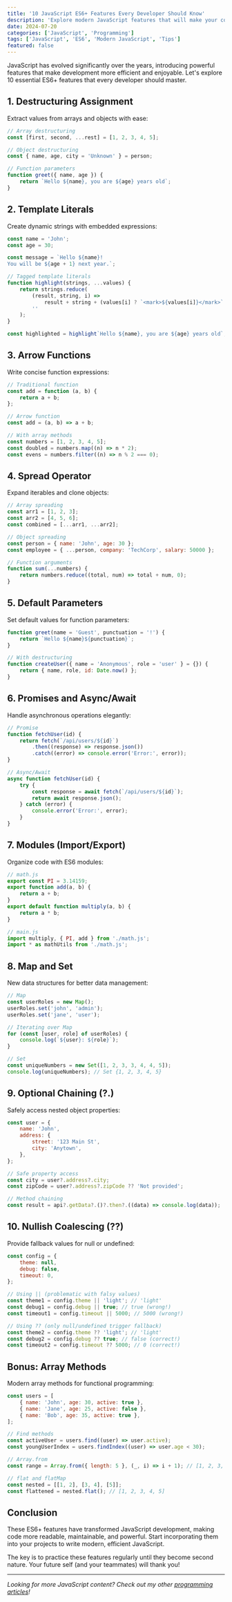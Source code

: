 ```yaml
---
title: '10 JavaScript ES6+ Features Every Developer Should Know'
description: 'Explore modern JavaScript features that will make your code cleaner and more efficient'
date: 2024-07-20
categories: ['JavaScript', 'Programming']
tags: ['JavaScript', 'ES6', 'Modern JavaScript', 'Tips']
featured: false
---
```


JavaScript has evolved significantly over the years, introducing powerful features that make development more efficient and enjoyable. Let's explore 10 essential ES6+ features that every developer should master.

## 1. Destructuring Assignment

Extract values from arrays and objects with ease:

```javascript
// Array destructuring
const [first, second, ...rest] = [1, 2, 3, 4, 5];

// Object destructuring
const { name, age, city = 'Unknown' } = person;

// Function parameters
function greet({ name, age }) {
	return `Hello ${name}, you are ${age} years old`;
}
```

## 2. Template Literals

Create dynamic strings with embedded expressions:

```javascript
const name = 'John';
const age = 30;

const message = `Hello ${name}!
You will be ${age + 1} next year.`;

// Tagged template literals
function highlight(strings, ...values) {
	return strings.reduce(
		(result, string, i) =>
			result + string + (values[i] ? `<mark>${values[i]}</mark>` : ''),
		''
	);
}

const highlighted = highlight`Hello ${name}, you are ${age} years old`;
```

## 3. Arrow Functions

Write concise function expressions:

```javascript
// Traditional function
const add = function (a, b) {
	return a + b;
};

// Arrow function
const add = (a, b) => a + b;

// With array methods
const numbers = [1, 2, 3, 4, 5];
const doubled = numbers.map((n) => n * 2);
const evens = numbers.filter((n) => n % 2 === 0);
```

## 4. Spread Operator

Expand iterables and clone objects:

```javascript
// Array spreading
const arr1 = [1, 2, 3];
const arr2 = [4, 5, 6];
const combined = [...arr1, ...arr2];

// Object spreading
const person = { name: 'John', age: 30 };
const employee = { ...person, company: 'TechCorp', salary: 50000 };

// Function arguments
function sum(...numbers) {
	return numbers.reduce((total, num) => total + num, 0);
}
```

## 5. Default Parameters

Set default values for function parameters:

```javascript
function greet(name = 'Guest', punctuation = '!') {
	return `Hello ${name}${punctuation}`;
}

// With destructuring
function createUser({ name = 'Anonymous', role = 'user' } = {}) {
	return { name, role, id: Date.now() };
}
```

## 6. Promises and Async/Await

Handle asynchronous operations elegantly:

```javascript
// Promise
function fetchUser(id) {
	return fetch(`/api/users/${id}`)
		.then((response) => response.json())
		.catch((error) => console.error('Error:', error));
}

// Async/Await
async function fetchUser(id) {
	try {
		const response = await fetch(`/api/users/${id}`);
		return await response.json();
	} catch (error) {
		console.error('Error:', error);
	}
}
```

## 7. Modules (Import/Export)

Organize code with ES6 modules:

```javascript
// math.js
export const PI = 3.14159;
export function add(a, b) {
	return a + b;
}
export default function multiply(a, b) {
	return a * b;
}

// main.js
import multiply, { PI, add } from './math.js';
import * as mathUtils from './math.js';
```

## 8. Map and Set

New data structures for better data management:

```javascript
// Map
const userRoles = new Map();
userRoles.set('john', 'admin');
userRoles.set('jane', 'user');

// Iterating over Map
for (const [user, role] of userRoles) {
	console.log(`${user}: ${role}`);
}

// Set
const uniqueNumbers = new Set([1, 2, 3, 3, 4, 4, 5]);
console.log(uniqueNumbers); // Set {1, 2, 3, 4, 5}
```

## 9. Optional Chaining (?.)

Safely access nested object properties:

```javascript
const user = {
	name: 'John',
	address: {
		street: '123 Main St',
		city: 'Anytown',
	},
};

// Safe property access
const city = user?.address?.city;
const zipCode = user?.address?.zipCode ?? 'Not provided';

// Method chaining
const result = api?.getData?.()?.then?.((data) => console.log(data));
```

## 10. Nullish Coalescing (??)

Provide fallback values for null or undefined:

```javascript
const config = {
	theme: null,
	debug: false,
	timeout: 0,
};

// Using || (problematic with falsy values)
const theme1 = config.theme || 'light'; // 'light'
const debug1 = config.debug || true; // true (wrong!)
const timeout1 = config.timeout || 5000; // 5000 (wrong!)

// Using ?? (only null/undefined trigger fallback)
const theme2 = config.theme ?? 'light'; // 'light'
const debug2 = config.debug ?? true; // false (correct!)
const timeout2 = config.timeout ?? 5000; // 0 (correct!)
```

## Bonus: Array Methods

Modern array methods for functional programming:

```javascript
const users = [
	{ name: 'John', age: 30, active: true },
	{ name: 'Jane', age: 25, active: false },
	{ name: 'Bob', age: 35, active: true },
];

// Find methods
const activeUser = users.find((user) => user.active);
const youngUserIndex = users.findIndex((user) => user.age < 30);

// Array.from
const range = Array.from({ length: 5 }, (_, i) => i + 1); // [1, 2, 3, 4, 5]

// flat and flatMap
const nested = [[1, 2], [3, 4], [5]];
const flattened = nested.flat(); // [1, 2, 3, 4, 5]
```

## Conclusion

These ES6+ features have transformed JavaScript development, making code more readable, maintainable, and powerful. Start incorporating them into your projects to write modern, efficient JavaScript.

The key is to practice these features regularly until they become second nature. Your future self (and your teammates) will thank you!

---

_Looking for more JavaScript content? Check out my other [programming articles](/tags/javascript/)!_
